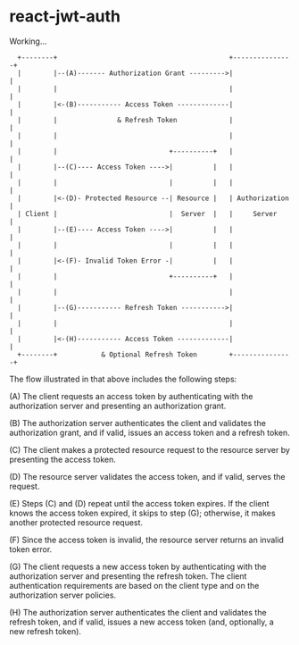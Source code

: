 # react-jwt-auth

Working...

```
  +--------+                                           +---------------+
  |        |--(A)------- Authorization Grant --------->|               |
  |        |                                           |               |
  |        |<-(B)----------- Access Token -------------|               |
  |        |               & Refresh Token             |               |
  |        |                                           |               |
  |        |                            +----------+   |               |
  |        |--(C)---- Access Token ---->|          |   |               |
  |        |                            |          |   |               |
  |        |<-(D)- Protected Resource --| Resource |   | Authorization |
  | Client |                            |  Server  |   |     Server    |
  |        |--(E)---- Access Token ---->|          |   |               |
  |        |                            |          |   |               |
  |        |<-(F)- Invalid Token Error -|          |   |               |
  |        |                            +----------+   |               |
  |        |                                           |               |
  |        |--(G)----------- Refresh Token ----------->|               |
  |        |                                           |               |
  |        |<-(H)----------- Access Token -------------|               |
  +--------+           & Optional Refresh Token        +---------------+

```

The flow illustrated in that above includes the following steps:

(A) The client requests an access token by authenticating with the
authorization server and presenting an authorization grant.

(B) The authorization server authenticates the client and validates
the authorization grant, and if valid, issues an access token
and a refresh token.

(C) The client makes a protected resource request to the resource
server by presenting the access token.

(D) The resource server validates the access token, and if valid,
serves the request.

(E) Steps (C) and (D) repeat until the access token expires. If the
client knows the access token expired, it skips to step (G);
otherwise, it makes another protected resource request.

(F) Since the access token is invalid, the resource server returns
an invalid token error.

(G) The client requests a new access token by authenticating with
the authorization server and presenting the refresh token. The
client authentication requirements are based on the client type
and on the authorization server policies.

(H) The authorization server authenticates the client and validates
the refresh token, and if valid, issues a new access token (and,
optionally, a new refresh token).
